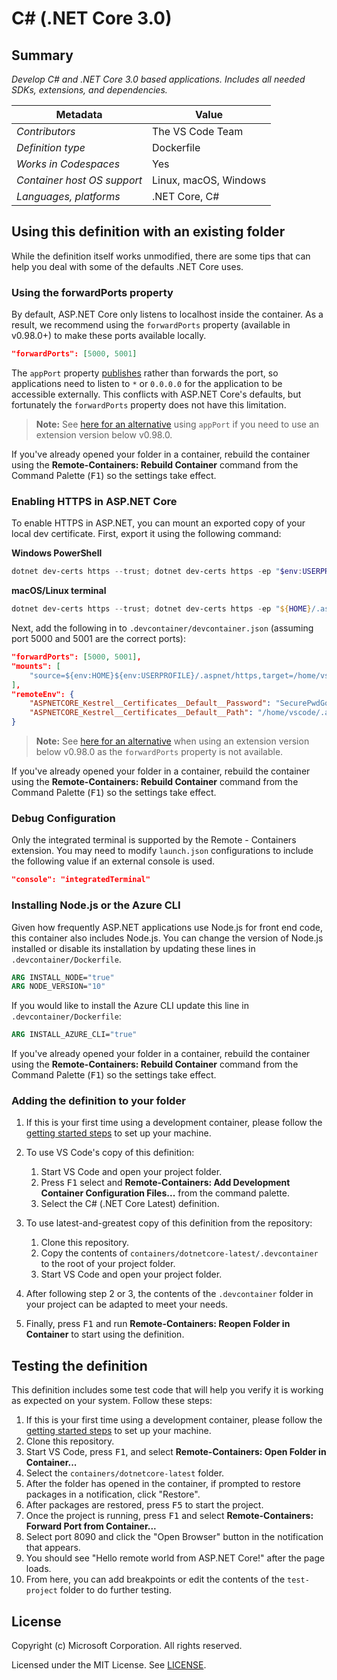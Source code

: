 # C# (.NET Core 3.0)

## Summary

*Develop C# and .NET Core 3.0 based applications. Includes all needed SDKs, extensions, and dependencies.*

| Metadata | Value |  
|----------|-------|
| *Contributors* | The VS Code Team |
| *Definition type* | Dockerfile |
| *Works in Codespaces* | Yes |
| *Container host OS support* | Linux, macOS, Windows |
| *Languages, platforms* | .NET Core, C# |

## Using this definition with an existing folder

While the definition itself works unmodified, there are some tips that can help you deal with some of the defaults .NET Core uses.

### Using the forwardPorts property

By default, ASP.NET Core only listens to localhost inside the container. As a result, we recommend using the `forwardPorts` property (available in v0.98.0+) to make these ports available locally.

```json
"forwardPorts": [5000, 5001]
```

The `appPort` property [publishes](https://docs.docker.com/config/containers/container-networking/#published-ports) rather than forwards the port, so applications need to listen to `*` or `0.0.0.0` for the application to be accessible externally. This conflicts with ASP.NET Core's defaults, but fortunately the `forwardPorts` property does not have this limitation.

> **Note:** See [here for an alternative](https://github.com/microsoft/vscode-dev-containers/blob/v0.42.0/containers/dotnetcore-2.1/README.md#using-appport-with-aspnet-core) using `appPort` if you need to use an extension version below v0.98.0.

If you've already opened your folder in a container, rebuild the container using the **Remote-Containers: Rebuild Container** command from the Command Palette (<kbd>F1</kbd>) so the settings take effect.

### Enabling HTTPS in ASP.NET Core

To enable HTTPS in ASP.NET, you can mount an exported copy of your local dev certificate. First, export it using the following command:

**Windows PowerShell**

```powershell
dotnet dev-certs https --trust; dotnet dev-certs https -ep "$env:USERPROFILE/.aspnet/https/aspnetapp.pfx" -p "SecurePwdGoesHere"
```

**macOS/Linux terminal**

```powershell
dotnet dev-certs https --trust; dotnet dev-certs https -ep "${HOME}/.aspnet/https/aspnetapp.pfx" -p "SecurePwdGoesHere"
```

Next, add the following in to `.devcontainer/devcontainer.json` (assuming port 5000 and 5001 are the correct ports):

```json
"forwardPorts": [5000, 5001],
"mounts": [
    "source=${env:HOME}${env:USERPROFILE}/.aspnet/https,target=/home/vscode/.aspnet/https,type=bind"
],
"remoteEnv": {
    "ASPNETCORE_Kestrel__Certificates__Default__Password": "SecurePwdGoesHere",
    "ASPNETCORE_Kestrel__Certificates__Default__Path": "/home/vscode/.aspnet/https/aspnetapp.pfx"
}
```

> **Note:** See [here for an alternative](https://github.com/microsoft/vscode-dev-containers/blob/v0.42.0/containers/dotnetcore-2.1/README.md#enabling-https-in-aspnet-core) when using an extension version below v0.98.0 as the `forwardPorts` property is not available.

If you've already opened your folder in a container, rebuild the container using the **Remote-Containers: Rebuild Container** command from the Command Palette (<kbd>F1</kbd>) so the settings take effect.

### Debug Configuration

Only the integrated terminal is supported by the Remote - Containers extension. You may need to modify `launch.json` configurations to include the following value if an external console is used.

```json
"console": "integratedTerminal"
```

### Installing Node.js or the Azure CLI

Given how frequently ASP.NET applications use Node.js for front end code, this container also includes Node.js. You can change the version of Node.js installed or disable its installation by updating these lines in `.devcontainer/Dockerfile`.

```Dockerfile
ARG INSTALL_NODE="true"
ARG NODE_VERSION="10"
```

If you would like to install the Azure CLI update this line in `.devcontainer/Dockerfile`:

```Dockerfile
ARG INSTALL_AZURE_CLI="true"
```

If you've already opened your folder in a container, rebuild the container using the **Remote-Containers: Rebuild Container** command from the Command Palette (<kbd>F1</kbd>) so the settings take effect.

### Adding the definition to your folder

1. If this is your first time using a development container, please follow the [getting started steps](https://aka.ms/vscode-remote/containers/getting-started) to set up your machine.

2. To use VS Code's copy of this definition:
   1. Start VS Code and open your project folder.
   2. Press <kbd>F1</kbd> select and **Remote-Containers: Add Development Container Configuration Files...** from the command palette.
   3. Select the C# (.NET Core Latest) definition.

3. To use latest-and-greatest copy of this definition from the repository:
   1. Clone this repository.
   2. Copy the contents of `containers/dotnetcore-latest/.devcontainer` to the root of your project folder.
   3. Start VS Code and open your project folder.

4. After following step 2 or 3, the contents of the `.devcontainer` folder in your project can be adapted to meet your needs.

5. Finally, press <kbd>F1</kbd> and run **Remote-Containers: Reopen Folder in Container** to start using the definition.

## Testing the definition

This definition includes some test code that will help you verify it is working as expected on your system. Follow these steps:

1. If this is your first time using a development container, please follow the [getting started steps](https://aka.ms/vscode-remote/containers/getting-started) to set up your machine.
2. Clone this repository.
3. Start VS Code, press <kbd>F1</kbd>, and select **Remote-Containers: Open Folder in Container...**
4. Select the `containers/dotnetcore-latest` folder.
5. After the folder has opened in the container, if prompted to restore packages in a notification, click "Restore".
6. After packages are restored, press <kbd>F5</kbd> to start the project.
7. Once the project is running, press <kbd>F1</kbd> and select **Remote-Containers: Forward Port from Container...**
8. Select port 8090 and click the "Open Browser" button in the notification that appears.
9. You should see "Hello remote world from ASP.NET Core!" after the page loads.
10. From here, you can add breakpoints or edit the contents of the `test-project` folder to do further testing.

## License

Copyright (c) Microsoft Corporation. All rights reserved.

Licensed under the MIT License. See [LICENSE](https://github.com/Microsoft/vscode-dev-containers/blob/master/LICENSE).
